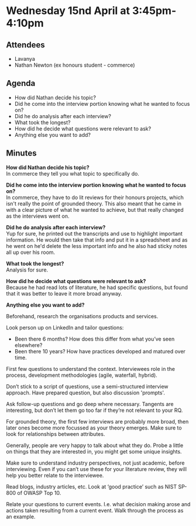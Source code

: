 # Wednesday 15nd April at 3:45pm-4:10pm

## Attendees

- Lavanya
- Nathan Newton (ex honours student - commerce)

## Agenda

- How did Nathan decide his topic?
- Did he come into the interview portion knowing what he wanted to focus on?
- Did he do analysis after each interview?
- What took the longest?
- How did he decide what questions were relevant to ask?
- Anything else you want to add?

## Minutes

**How did Nathan decide his topic?**<br>
In commerce they tell you what topic to specifically do.

**Did he come into the interview portion knowing what he wanted to focus on?**<br>
In commerce, they have to do lit reviews for their honours projects, which isn't really the point of grounded theory. This also meant that he came in with a clear picture of what he wanted to achieve, but that really changed as the interviews went on.

**Did he do analysis after each interview?**<br>
Yup for sure, he printed out the transcripts and use to highlight important information. He would then take that info and put it in a spreadsheet and as he went on he'd delete the less important info and he also had sticky notes all up over his room.

**What took the longest?**<br>
Analysis for sure.

**How did he decide what questions were relevant to ask?**<br>
Because he had read lots of literature, he had specific questions, but found that it was better to leave it more broad anyway.

**Anything else you want to add?**<br>

Beforehand, research the organisations products and services.

Look person up on LinkedIn and tailor questions:

- Been there 6 months? How does this differ from what you’ve seen elsewhere?
- Been there 10 years? How have practices developed and matured over time.

First few questions to understand the context. Interviewees role in the process, development methodologies (agile, waterfall, hybrid).

Don’t stick to a script of questions, use a semi-structured interview approach. Have prepared question, but also discussion 'prompts'.

Ask follow-up questions and go deep where necessary. Tangents are interesting, but don’t let them go too far if they’re not relevant to your RQ.

For grounded theory, the first few interviews are probably more broad, then later ones become more focussed as your theory emerges. Make sure to look for relationships between attributes.

Generally, people are very happy to talk about what they do. Probe a little on things that they are interested in, you might get some unique insights.

Make sure to understand industry perspectives, not just academic, before interviewing. Even if you can’t use these for your literature review, they will help you better relate to the interviewee.

Read blogs, industry articles, etc. Look at ‘good practice’ such as NIST SP-800 of OWASP Top 10.

Relate your questions to current events. I.e. what decision making arose and actions taken resulting from a current event. Walk through the process as an example.
